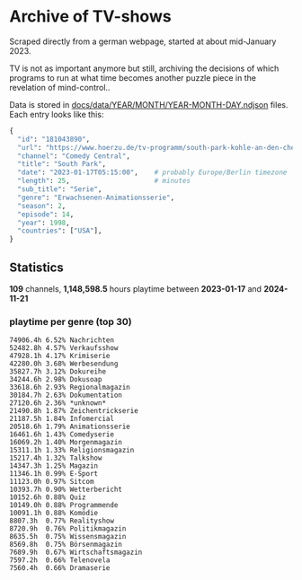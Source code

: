 # Archive of TV-shows

Scraped directly from a german webpage, started at about mid-January 2023.

TV is not as important anymore but still, archiving the decisions of which programs to run at what time
becomes another puzzle piece in the revelation of mind-control.. 

Data is stored in [docs/data/YEAR/MONTH/YEAR-MONTH-DAY.ndjson](docs/data/) files. 
Each entry looks like this:

```python
{
  "id": "181043890", 
  "url": "https://www.hoerzu.de/tv-programm/south-park-kohle-an-den-chefkoch/bid_181043890/", 
  "channel": "Comedy Central", 
  "title": "South Park", 
  "date": "2023-01-17T05:15:00",    # probably Europe/Berlin timezone 
  "length": 25,                     # minutes 
  "sub_title": "Serie", 
  "genre": "Erwachsenen-Animationsserie", 
  "season": 2, 
  "episode": 14, 
  "year": 1998, 
  "countries": ["USA"],
}
```

## Statistics

**109** channels, **1,148,598.5** hours playtime between **2023-01-17** and **2024-11-21**


### playtime per genre (top 30)

    74906.4h 6.52% Nachrichten
    52482.8h 4.57% Verkaufsshow
    47928.1h 4.17% Krimiserie
    42280.0h 3.68% Werbesendung
    35827.7h 3.12% Dokureihe
    34244.6h 2.98% Dokusoap
    33618.6h 2.93% Regionalmagazin
    30184.7h 2.63% Dokumentation
    27120.6h 2.36% *unknown*
    21490.8h 1.87% Zeichentrickserie
    21187.5h 1.84% Infomercial
    20518.6h 1.79% Animationsserie
    16461.6h 1.43% Comedyserie
    16069.2h 1.40% Morgenmagazin
    15311.1h 1.33% Religionsmagazin
    15217.4h 1.32% Talkshow
    14347.3h 1.25% Magazin
    11346.1h 0.99% E-Sport
    11123.0h 0.97% Sitcom
    10393.7h 0.90% Wetterbericht
    10152.6h 0.88% Quiz
    10149.0h 0.88% Programmende
    10091.1h 0.88% Komödie
    8807.3h  0.77% Realityshow
    8720.9h  0.76% Politikmagazin
    8635.5h  0.75% Wissensmagazin
    8569.8h  0.75% Börsenmagazin
    7689.9h  0.67% Wirtschaftsmagazin
    7597.2h  0.66% Telenovela
    7560.4h  0.66% Dramaserie

